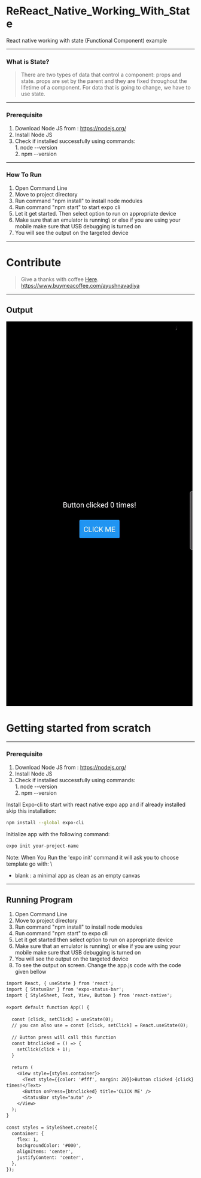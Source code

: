 # ReReact_Native_Working_With_State
React native working with state (Functional Component) example


---
### What is State?

>There are two types of data that control a component: props and state. props are set by the parent and they are fixed throughout the lifetime of a component. For data that is going to change, we have to use state.

---
### Prerequisite

1. Download Node JS from : https://nodejs.org/
2. Install Node JS
3. Check if installed successfully using commands: \
                                                   1. node --version\
                                                   2. npm --version

---
### How To Run

1. Open Command Line
2. Move to project directory
4. Run command "npm install" to install node modules
5. Run command "npm start" to start expo cli
6. Let it get started. Then select option to run on appropriate device
7. Make sure that an emulator is running\ or else if you are using your mobile make sure that USB debugging is turned on
8. You will see the output on the targeted device


---
# Contribute 

> Give a thanks with coffee [Here](https://www.buymeacoffee.com/ayushnavadiya).\
> https://www.buymeacoffee.com/ayushnavadiya

---
## Output
![Output](https://github.com/Ayush-Navadiya/ReReact_Native_Working_With_State/blob/master/Output/output.gif)



# Getting started from scratch


---
### Prerequisite

1. Download Node JS from : https://nodejs.org/
2. Install Node JS
3. Check if installed successfully using commands: \
                                                   1. node --version\
                                                   2. npm --version

Install Expo-cli to start with react native expo app and if already installed skip this installation:

```bash
npm install --global expo-cli
```

Initialize app with the following command:

```bash
expo init your-project-name
```

Note: When You Run the 'expo init' command it will ask you to choose template go with: \
 - blank : a minimal app as clean as an empty canvas


---
## Running Program 
1. Open Command Line
2. Move to project directory
4. Run command "npm install" to install node modules
5. Run command "npm start" to expo cli
6. Let it get started then select option to run on appropriate device
7. Make sure that an emulator is running\ or else if you are using your mobile make sure that USB debugging is turned on
8. You will see the output on the targeted device
9. To see the output on screen. Change the app.js code with the code given bellow

```
import React, { useState } from 'react';
import { StatusBar } from 'expo-status-bar';
import { StyleSheet, Text, View, Button } from 'react-native';

export default function App() {

  const [click, setClick] = useState(0);
  // you can also use = const [click, setClick] = React.useState(0);
  
  // Button press will call this function
  const btnclicked = () => {
    setClick(click + 1);
  }

  return (
    <View style={styles.container}>
      <Text style={{color: '#fff', margin: 20}}>Button clicked {click} times!</Text>
      <Button onPress={btnclicked} title='CLICK ME' />
      <StatusBar style="auto" />
    </View>
  );
}

const styles = StyleSheet.create({
  container: {
    flex: 1,
    backgroundColor: '#000',
    alignItems: 'center',
    justifyContent: 'center',
  },
});


```
